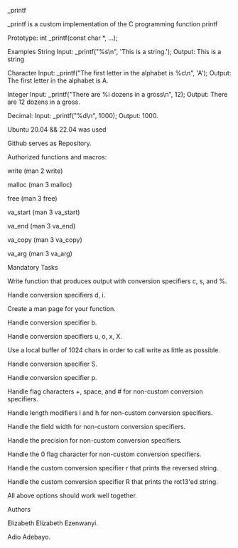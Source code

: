 _printf

_printf is a custom implementation of the C programming function printf

Prototype: int _printf(const char *, ...);

Examples
String
Input: _printf("%s\n", 'This is a string.');
Output: This is a string


Character
Input: _printf("The first letter in the alphabet is %c\n", 'A');
Output: The first letter in the alphabet is A.


Integer
Input: _printf("There are %i dozens in a gross\n", 12);
Output: There are 12 dozens in a gross.


Decimal:
Input: _printf("%d\n", 1000);
Output: 1000.

Ubuntu 20.04 && 22.04 was used

Github serves as Repository.

Authorized functions and macros:

write (man 2 write)

malloc (man 3 malloc)

free (man 3 free)

va_start (man 3 va_start)

va_end (man 3 va_end)

va_copy (man 3 va_copy)

va_arg (man 3 va_arg)


Mandatory Tasks

 Write function that produces output with conversion specifiers c, s, and %.

 Handle conversion specifiers d, i.

 Create a man page for your function.

 Handle conversion specifier b.

 Handle conversion specifiers u, o, x, X.

Use a local buffer of 1024 chars in order to call write as little as possible.

 Handle conversion specifier S.

 Handle conversion specifier p.

 Handle flag characters +, space, and # for non-custom conversion specifiers.

 Handle length modifiers l and h for non-custom conversion specifiers.

 Handle the field width for non-custom conversion specifiers.

 Handle the precision for non-custom conversion specifiers.

 Handle the 0 flag character for non-custom conversion specifiers.

 Handle the custom conversion specifier r that prints the reversed string.

 Handle the custom conversion specifier R that prints the rot13'ed string.

 All above options should work well together.





Authors

Elizabeth Elizabeth Ezenwanyi.


Adio Adebayo.
